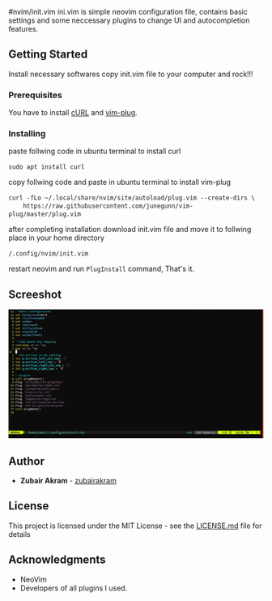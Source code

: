 #nvim/init.vim
ini.vim is simple neovim configuration file, contains basic settings and some neccessary plugins to change UI and autocompletion features.

## Getting Started
Install necessary softwares copy init.vim file to your computer and rock!!!

### Prerequisites
You have to install [cURL](https://curl.haxx.se/) and [vim-plug](https://github.com/junegunn/vim-plug).

### Installing
paste follwing code in ubuntu terminal to install curl

```
sudo apt install curl
```

copy follwing code and paste in ubuntu terminal to install vim-plug

```
curl -fLo ~/.local/share/nvim/site/autoload/plug.vim --create-dirs \
    https://raw.githubusercontent.com/junegunn/vim-plug/master/plug.vim
```

after completing installation download init.vim file and move it to follwing place in your home directory

```
/.config/nvim/init.vim
```
restart neovim and run `PlugInstall` command, That's it.

## Screeshot
![Screenshot](img/screenshot.png)

## Author
* **Zubair Akram** - [zubairakram](https://github.com/zubairakram)

## License

This project is licensed under the MIT License - see the [LICENSE.md](LICENSE.md) file for details

## Acknowledgments

* NeoVim
* Developers of all plugins I used.
